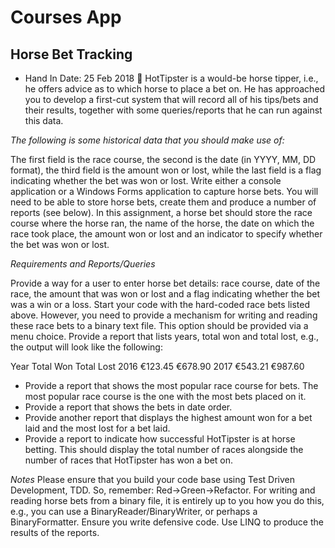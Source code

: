 # Courses App

## Horse Bet Tracking

* Hand In Date:  25 Feb 2018

HotTipster is a would-be horse tipper, i.e., he offers advice as to which horse to place a bet on.  He has approached you to develop a first-cut system that will record all of his tips/bets and their results, together with some queries/reports that he can run against this data.

_The following is some historical data that you should make use of:_
  
The first field is the race course, the second is the date  (in YYYY, MM, DD format), the third field is the amount won or lost, while the last field is a flag indicating whether the bet was won or lost.
Write either a console application or a Windows Forms application to capture horse bets.  You will need to be able to store horse bets, create them and produce a number of reports (see below).  In this assignment, a horse bet should store the race course where the horse ran, the name of the horse, the date on which the race took place, the amount won or lost and an indicator to specify whether the bet was won or lost.

*Requirements and Reports/Queries*

Provide a way for a user to enter horse bet details:  race course, date of the race, the amount that was won or lost and a flag indicating whether the bet was a win or a loss.
Start your code with the hard-coded race bets listed above.  However, you need to provide a mechanism for writing and reading these race bets to a binary text file.  This option should be provided via a menu choice.
Provide a report that lists years, total won and total lost, e.g., the output will look like the following:


Year		Total Won		Total Lost
2016		€123.45		    €678.90
2017		€543.21		    €987.60


* Provide a report that shows the most popular race course for bets.  The most popular race course is the one with the most bets placed on it.
* Provide a report that shows the bets in date order.
* Provide another report that displays the highest amount won for a bet laid and the most lost for a bet laid.
* Provide a report to indicate how successful HotTipster is at horse betting.  This should display the total number of races alongside the number of races that HotTipster has won a bet on.

_Notes_
Please ensure that you build your code base using Test Driven Development, TDD.  So, remember:  Red→Green→Refactor.
For writing and reading horse bets from a binary file, it is entirely up to you how you do this, e.g., you can use a BinaryReader/BinaryWriter, or perhaps a BinaryFormatter.
Ensure you write defensive code.
Use LINQ to produce the results of the reports.
